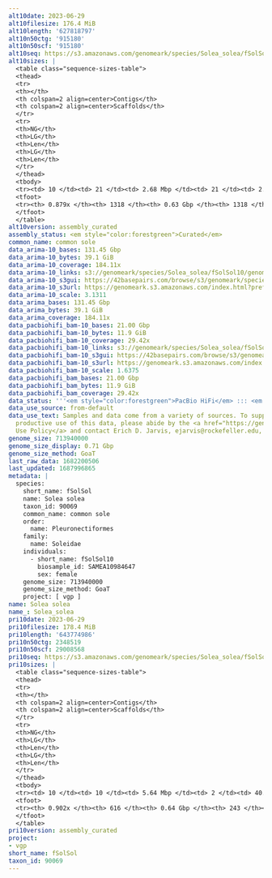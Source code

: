 ```yaml
---
alt10date: 2023-06-29
alt10filesize: 176.4 MiB
alt10length: '627818797'
alt10n50ctg: '915180'
alt10n50scf: '915180'
alt10seq: https://s3.amazonaws.com/genomeark/species/Solea_solea/fSolSol10/assembly_curated/fSolSol10.alt.cur.20230629.fasta.gz
alt10sizes: |
  <table class="sequence-sizes-table">
  <thead>
  <tr>
  <th></th>
  <th colspan=2 align=center>Contigs</th>
  <th colspan=2 align=center>Scaffolds</th>
  </tr>
  <tr>
  <th>NG</th>
  <th>LG</th>
  <th>Len</th>
  <th>LG</th>
  <th>Len</th>
  </tr>
  </thead>
  <tbody>
  <tr><td> 10 </td><td> 21 </td><td> 2.68 Mbp </td><td> 21 </td><td> 2.68 Mbp </td></tr><tr><td> 20 </td><td> 54 </td><td> 1.88 Mbp </td><td> 54 </td><td> 1.88 Mbp </td></tr><tr><td> 30 </td><td> 96 </td><td> 1.47 Mbp </td><td> 96 </td><td> 1.47 Mbp </td></tr><tr><td> 40 </td><td> 150 </td><td> 1.22 Mbp </td><td> 150 </td><td> 1.22 Mbp </td></tr><tr style="background-color:#cccccc;"><td> 50 </td><td> 217 </td><td> 0.92 Mbp </td><td> 217 </td><td> 0.92 Mbp </td></tr><tr><td> 60 </td><td> 307 </td><td> 0.71 Mbp </td><td> 307 </td><td> 0.71 Mbp </td></tr><tr><td> 70 </td><td> 431 </td><td> 479.87 Kbp </td><td> 431 </td><td> 479.87 Kbp </td></tr><tr><td> 80 </td><td> 625 </td><td> 269.77 Kbp </td><td> 625 </td><td> 269.77 Kbp </td></tr><tr><td> 90 </td><td> 0 </td><td>  </td><td> 0 </td><td>  </td></tr><tr><td> 100 </td><td> 0 </td><td>  </td><td> 0 </td><td>  </td></tr></tbody>
  <tfoot>
  <tr><th> 0.879x </th><th> 1318 </th><th> 0.63 Gbp </th><th> 1318 </th><th> 0.63 Gbp </th></tr>
  </tfoot>
  </table>
alt10version: assembly_curated
assembly_status: <em style="color:forestgreen">Curated</em>
common_name: common sole
data_arima-10_bases: 131.45 Gbp
data_arima-10_bytes: 39.1 GiB
data_arima-10_coverage: 184.11x
data_arima-10_links: s3://genomeark/species/Solea_solea/fSolSol10/genomic_data/arima/<br>
data_arima-10_s3gui: https://42basepairs.com/browse/s3/genomeark/species/Solea_solea/fSolSol10/genomic_data/arima/
data_arima-10_s3url: https://genomeark.s3.amazonaws.com/index.html?prefix=species/Solea_solea/fSolSol10/genomic_data/arima/
data_arima-10_scale: 3.1311
data_arima_bases: 131.45 Gbp
data_arima_bytes: 39.1 GiB
data_arima_coverage: 184.11x
data_pacbiohifi_bam-10_bases: 21.00 Gbp
data_pacbiohifi_bam-10_bytes: 11.9 GiB
data_pacbiohifi_bam-10_coverage: 29.42x
data_pacbiohifi_bam-10_links: s3://genomeark/species/Solea_solea/fSolSol10/genomic_data/pacbio_hifi/<br>
data_pacbiohifi_bam-10_s3gui: https://42basepairs.com/browse/s3/genomeark/species/Solea_solea/fSolSol10/genomic_data/pacbio_hifi/
data_pacbiohifi_bam-10_s3url: https://genomeark.s3.amazonaws.com/index.html?prefix=species/Solea_solea/fSolSol10/genomic_data/pacbio_hifi/
data_pacbiohifi_bam-10_scale: 1.6375
data_pacbiohifi_bam_bases: 21.00 Gbp
data_pacbiohifi_bam_bytes: 11.9 GiB
data_pacbiohifi_bam_coverage: 29.42x
data_status: '''<em style="color:forestgreen">PacBio HiFi</em> ::: <em style="color:forestgreen">Arima</em>'''
data_use_source: from-default
data_use_text: Samples and data come from a variety of sources. To support fair and
  productive use of this data, please abide by the <a href="https://genome10k.soe.ucsc.edu/data-use-policies/">Data
  Use Policy</a> and contact Erich D. Jarvis, ejarvis@rockefeller.edu, with any questions.
genome_size: 713940000
genome_size_display: 0.71 Gbp
genome_size_method: GoaT
last_raw_data: 1682200506
last_updated: 1687996865
metadata: |
  species:
    short_name: fSolSol
    name: Solea solea
    taxon_id: 90069
    common_name: common sole
    order:
      name: Pleuronectiformes
    family:
      name: Soleidae
    individuals:
      - short_name: fSolSol10
        biosample_id: SAMEA10984647
        sex: female
    genome_size: 713940000
    genome_size_method: GoaT
    project: [ vgp ]
name: Solea solea
name_: Solea_solea
pri10date: 2023-06-29
pri10filesize: 178.4 MiB
pri10length: '643774986'
pri10n50ctg: 2348519
pri10n50scf: 29008568
pri10seq: https://s3.amazonaws.com/genomeark/species/Solea_solea/fSolSol10/assembly_curated/fSolSol10.pri.cur.20230629.fasta.gz
pri10sizes: |
  <table class="sequence-sizes-table">
  <thead>
  <tr>
  <th></th>
  <th colspan=2 align=center>Contigs</th>
  <th colspan=2 align=center>Scaffolds</th>
  </tr>
  <tr>
  <th>NG</th>
  <th>LG</th>
  <th>Len</th>
  <th>LG</th>
  <th>Len</th>
  </tr>
  </thead>
  <tbody>
  <tr><td> 10 </td><td> 10 </td><td> 5.64 Mbp </td><td> 2 </td><td> 40.01 Mbp </td></tr><tr><td> 20 </td><td> 24 </td><td> 4.32 Mbp </td><td> 4 </td><td> 32.35 Mbp </td></tr><tr><td> 30 </td><td> 42 </td><td> 3.67 Mbp </td><td> 6 </td><td> 31.38 Mbp </td></tr><tr><td> 40 </td><td> 64 </td><td> 2.90 Mbp </td><td> 9 </td><td> 29.76 Mbp </td></tr><tr style="background-color:#cccccc;"><td> 50 </td><td> 91 </td><td style="background-color:#88ff88;"> 2.35 Mbp </td><td> 11 </td><td style="background-color:#88ff88;"> 29.01 Mbp </td></tr><tr><td> 60 </td><td> 126 </td><td> 1.81 Mbp </td><td> 14 </td><td> 26.89 Mbp </td></tr><tr><td> 70 </td><td> 172 </td><td> 1.30 Mbp </td><td> 16 </td><td> 26.39 Mbp </td></tr><tr><td> 80 </td><td> 241 </td><td> 0.79 Mbp </td><td> 19 </td><td> 23.71 Mbp </td></tr><tr><td> 90 </td><td> 546 </td><td> 22.60 Kbp </td><td> 170 </td><td> 23.61 Kbp </td></tr><tr><td> 100 </td><td> 0 </td><td>  </td><td> 0 </td><td>  </td></tr></tbody>
  <tfoot>
  <tr><th> 0.902x </th><th> 616 </th><th> 0.64 Gbp </th><th> 243 </th><th> 0.64 Gbp </th></tr>
  </tfoot>
  </table>
pri10version: assembly_curated
project:
- vgp
short_name: fSolSol
taxon_id: 90069
---
```

